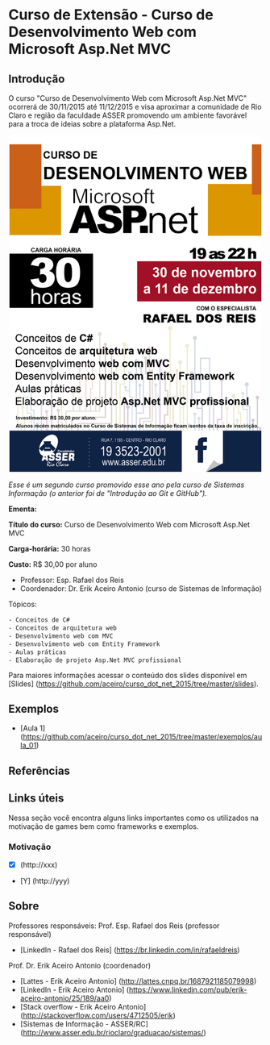 # Curso de Extensão - Curso de Desenvolvimento Web com Microsoft Asp.Net MVC


## Introdução

O curso "Curso de Desenvolvimento Web com Microsoft Asp.Net MVC" ocorrerá de 30/11/2015 até 11/12/2015 e visa 
aproximar a comunidade de Rio Claro e região da faculdade ASSER promovendo um ambiente favorável para a 
troca de ideias sobre a plataforma Asp.Net.

<p align="center">
  <img width="500" src="https://github.com/aceiro/curso_dot_net_2015/blob/master/imgs/Folder_DotNet.png" alt="Screenshot"/>
</p>


*Esse é um segundo curso promovido esse ano pela curso de Sistemas Informação (o anterior foi de "Introdução ao Git e GitHub").*

**Ementa:**

**Título do curso:** Curso de Desenvolvimento Web com Microsoft Asp.Net MVC

**Carga-horária:** 30 horas

**Custo:** R$ 30,00 por aluno

- Professor: Esp. Rafael dos Reis
- Coordenador: Dr. Erik Aceiro Antonio (curso de Sistemas de Informação)

Tópicos:

    - Conceitos de C#
    - Conceitos de arquitetura web
    - Desenvolvimento web com MVC
    - Desenvolvimento web com Entity Framework
    - Aulas práticas
    - Elaboração de projeto Asp.Net MVC profissional 
	

Para maiores informações acessar o conteúdo dos slides disponível em [Slides] (https://github.com/aceiro/curso_dot_net_2015/tree/master/slides).

## Exemplos
- [Aula 1] (https://github.com/aceiro/curso_dot_net_2015/tree/master/exemplos/aula_01)

## Referências

## Links úteis

Nessa seção você encontra alguns links importantes como os utilizados na motivação de games bem como frameworks e exemplos.

### Motivação
 - [X] (http://xxx)
 - [Y] (http://yyy)





## Sobre

Professores responsáveis:
Prof. Esp. Rafael dos Reis (professor responsável)
- [LinkedIn - Rafael dos Reis] (https://br.linkedin.com/in/rafaeldreis)

Prof. Dr. Erik Aceiro Antonio (coordenador)
- [Lattes - Erik Aceiro Antonio] (http://lattes.cnpq.br/1687921185079998)
- [LinkedIn - Erik Aceiro Antonio] (https://www.linkedin.com/pub/erik-aceiro-antonio/25/189/aa0)
- [Stack overflow - Erik Aceiro Antonio] (http://stackoverflow.com/users/4712505/erik)
- [Sistemas de Informação - ASSER/RC] (http://www.asser.edu.br/rioclaro/graduacao/sistemas/)


